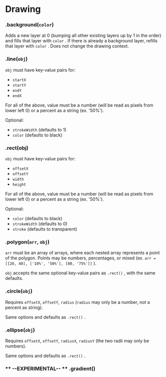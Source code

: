 # Drawing

### .background(`color`)

Adds a new layer at 0 (bumping all other existing layers up by 1 in the order) and fills that layer with `color` . If there is already a background layer, refills that layer with `color` . Does not change the drawing context.

### .line(`obj`)

`obj` must have key-value pairs for:

* `startX`
* `startY`
* `endY`
* `endX`

For all of the above, value must be a number (will be read as pixels from lower left 0) or a percent as a string (ex. '50%').

Optional:

* `strokeWidth` (defaults to 1)
* `color` (defaults to black)

### .rect(obj)

`obj` must have key-value pairs for:

* `offsetX`
* `offsetY`
* `width`
* `height`

For all of the above, value must be a number (will be read as pixels from lower left 0) or a percent as a string (ex. '50%').

Optional:

* `color` (defaults to black)
* `strokeWidth` (defaults to 0)
* `stroke` (defaults to transparent)

### .polygon(`arr`, `obj`)

`arr` must be an array of arrays, where each nested array represents a point of the polygon. Points may be numbers, percentages, or mixed (ex. `arr = [[20, 40], ['10%', '50%'], [80, '75%']]` ).

`obj` accepts the same optional key-value pairs as `.rect()` , with the same defaults.


### .circle(`obj`)

Requires `offsetX`, `offsetY`, `radius` (`radius` may only be a number, *not* a percent as string).

Same options and defaults as `.rect()` .

### .ellipse(`obj`)

Requires `offsetX`, `offsetY`, `radiusX`, `radiusY` (the two radii may only be numbers).

Same options and defaults as `.rect()` .

### ** --EXPERIMENTAL-- ** .gradient()
